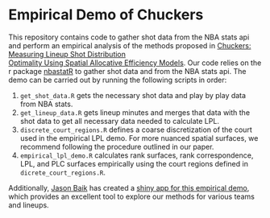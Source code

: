 # Empirical Demo of Chuckers

This repository contains code to gather shot data from the NBA stats api and perform an empirical analysis of the methods proposed in [Chuckers:	Measuring	Lineup	Shot	Distribution	
Optimality	Using	Spatial	Allocative	Efficiency	Models](http://www.sloansportsconference.com/wp-content/uploads/2019/02/Chuckers-1.pdf).  Our code relies on the r package [nbastatR](https://github.com/abresler/nbastatR) to gather shot data and from the NBA stats api.  The demo can be carried out by running the following scripts in order:
1.  `get_shot_data.R` gets the necessary shot data and play by play data from NBA stats.  
2.  `get_lineup_data.R` gets lineup minutes and merges that data with the shot data to get all necessary data needed to calculate LPL.  
3.  `discrete_court_regions.R` defines a coarse discretization of the court used in the empirical LPL demo.  For more nuanced spatial surfaces, we recommend following the procedure outlined in our paper.    
4.  `empirical_lpl_demo.R` calculates rank surfaces, rank correspondence, LPL, and PLC surfaces empirically using the court regions defined in `dicrete_court_regions.R`.

Additionally, [Jason Baik](http://jsonbaik.rbind.io/about/) has created a [shiny app for this empirical demo](https://jsonbaik.shinyapps.io/nba-chuckers/), which provides an excellent tool to explore our methods for various teams and lineups.  
